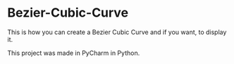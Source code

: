 # Bezier-Cubic-Curve

This is how you can create a Bezier Cubic Curve and if you want, to display it.

This project was made in PyCharm in Python.
